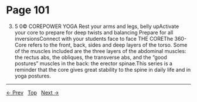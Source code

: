 # Page 101

3. 5 0© COREPOWER YOGA Rest your arms and legs, belly upActivate your core to prepare for deep twists and balancing Prepare for all inversionsConnect with your students face to face
THE COREThe 360-Core refers to the front, back, sides and deep layers of the torso. Some of the muscles included are the three layers of the abdominal muscles: the rectus abs, the obliques, the transverse abs, and the “good postures” muscles in the back: the erector spinae.This series is a reminder that the core gives great stability to the spine in daily life and in yoga postures.


---
[← Prev](/pages/page-100.md) &nbsp; [Top](/index.md) &nbsp; [Next →](/pages/page-102.md)
